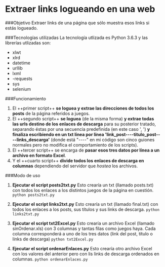 # Extraer links logueando en una web

###Objetivo
Extraer links de una página que sólo muestra esos links si estás logueado.

###Tecnologías utilizadas
La tecnología utlizada es Python 3.6.3 y las librerías utlizadas son:
- xlwt
- xlrd
- datetime
- urllib
- lxml
- -requests
- sys
- selenium

###Funcionamiento
1. El ++primer script++ **se loguea y extrae las direcciones de todos los posts** de la página referidos a juegos.
2. El ++segundo script++ **se loguea** (de la misma forma) **y extrae todas las urls destino de los enlaces de descarga** para su posterior tratado, separando éstas por una secuencia predefinida (en este caso ', ') **y finaliza escribiendo en un txt línea por línea 'link_post----titulo_post----links_descarga'** (donde está "----" en mi código son cinco guiones normales pero no modifica el comportamiento de los scripts).
3. El ++tercer script++ se encarga de **pasar esos tres datos por línea a un archivo en formato Excel**.
4. Y el ++cuarto script++ **divide todos los enlaces de descarga en columnas** dependiendo del servidor que *hostea* los archivos.

###Modo de uso
1. **Ejecutar el script posts2txt.py**
Esto crearía un txt (llamado posts.txt) con todos los enlaces a los distintos juegos de la página en cuestión.
```python posts2txt.py```

2. **Ejecutar el script links2txt.py**
Esto crearía un txt (llamado final.txt) con todos los enlaces a los posts, sus títulos y sus links de descarga.
```python links2txt.py```

3. **Ejecutar el script txt2Excel.py**
Esto crearía un archivo Excel (llamado sinOrdenar.xls) con 3 columnas y tantas filas como juegos haya. Cada columna corresponderá a uno de los tres datos (link del post, título o links de descarga)
```python txt2Excel.py```

4. **Ejecutar el script ordenarEnlaces.py**
Esto crearía otro archivo Excel con los valores del anterior pero con lis links de descarga ordenados en columnas.
```python ordenarEnlaces.py```